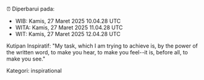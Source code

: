 ⏰ Diperbarui pada:
- WIB: Kamis, 27 Maret 2025 10.04.28 UTC
- WITA: Kamis, 27 Maret 2025 11.04.28 UTC
- WIT: Kamis, 27 Maret 2025 12.04.28 UTC

Kutipan Inspiratif:
"My task, which I am trying to achieve is, by the power of the written word, to make you hear, to make you feel--it is, before all, to make you see."


Kategori: inspirational

